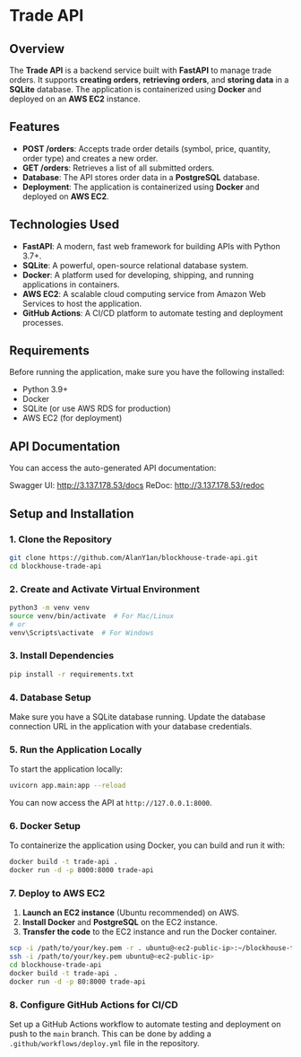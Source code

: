 # Trade API

## Overview

The **Trade API** is a backend service built with **FastAPI** to manage trade orders. It supports **creating orders**, **retrieving orders**, and **storing data** in a **SQLite** database. The application is containerized using **Docker** and deployed on an **AWS EC2** instance.

## Features

- **POST /orders**: Accepts trade order details (symbol, price, quantity, order type) and creates a new order.
- **GET /orders**: Retrieves a list of all submitted orders.
- **Database**: The API stores order data in a **PostgreSQL** database.
- **Deployment**: The application is containerized using **Docker** and deployed on **AWS EC2**.

## Technologies Used

- **FastAPI**: A modern, fast web framework for building APIs with Python 3.7+.
- **SQLite**: A powerful, open-source relational database system.
- **Docker**: A platform used for developing, shipping, and running applications in containers.
- **AWS EC2**: A scalable cloud computing service from Amazon Web Services to host the application.
- **GitHub Actions**: A CI/CD platform to automate testing and deployment processes.

## Requirements

Before running the application, make sure you have the following installed:

- Python 3.9+
- Docker
- SQLite (or use AWS RDS for production)
- AWS EC2 (for deployment)

## API Documentation
You can access the auto-generated API documentation:

Swagger UI: http://3.137.178.53/docs
ReDoc: http://3.137.178.53/redoc


## Setup and Installation

### 1. Clone the Repository

```bash
git clone https://github.com/AlanY1an/blockhouse-trade-api.git
cd blockhouse-trade-api
```

### 2. Create and Activate Virtual Environment

```bash
python3 -m venv venv
source venv/bin/activate  # For Mac/Linux
# or
venv\Scripts\activate  # For Windows
```

### 3. Install Dependencies

```bash
pip install -r requirements.txt
```

### 4. Database Setup

Make sure you have a SQLite database running. Update the database connection URL in the application with your database credentials.

### 5. Run the Application Locally

To start the application locally:

```bash
uvicorn app.main:app --reload
```

You can now access the API at `http://127.0.0.1:8000`.

### 6. Docker Setup

To containerize the application using Docker, you can build and run it with:

```bash
docker build -t trade-api .
docker run -d -p 8000:8000 trade-api
```

### 7. Deploy to AWS EC2

1. **Launch an EC2 instance** (Ubuntu recommended) on AWS.
2. **Install Docker** and **PostgreSQL** on the EC2 instance.
3. **Transfer the code** to the EC2 instance and run the Docker container.

```bash
scp -i /path/to/your/key.pem -r . ubuntu@<ec2-public-ip>:~/blockhouse-trade-api
ssh -i /path/to/your/key.pem ubuntu@<ec2-public-ip>
cd blockhouse-trade-api
docker build -t trade-api .
docker run -d -p 80:8000 trade-api
```

### 8. Configure GitHub Actions for CI/CD

Set up a GitHub Actions workflow to automate testing and deployment on push to the `main` branch. This can be done by adding a `.github/workflows/deploy.yml` file in the repository.

